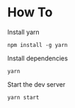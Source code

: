 # How To

Install yarn

`npm install -g yarn`


Install dependencies

`yarn`


Start the dev server

`yarn start`

